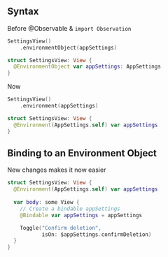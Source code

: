 
## Syntax

Before @Observable & `import Observation`

```swift
SettingsView()
	.environmentObject(appSettings)

struct SettingsView: View {
  @EnvironmentObject var appSettings: AppSettings
}
```

Now

```swift
SettingsView()
	.environment(appSettings)

struct SettingsView: View {
  @Environment(AppSettings.self) var appSettings
}
```


## Binding to an Environment Object

New changes makes it now easier

```swift
struct SettingsView: View {
  @Environment(AppSettings.self) var appSettings
  
  var body: some View {
    // Create a bindable appSettings
    @Bindable var appSettings = appSettings

    Toggle("Confirm deletion",
           isOn: $appSettings.confirmDeletion)
  }
}
```





